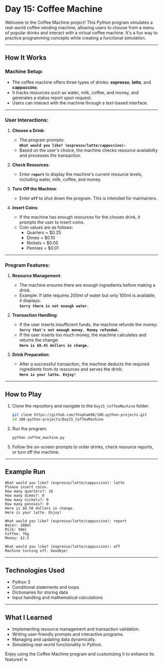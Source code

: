 # Day 15: Coffee Machine  

Welcome to the Coffee Machine project! This Python program simulates a real-world coffee vending machine, allowing users to choose from a menu of popular drinks and interact with a virtual coffee machine. It's a fun way to practice programming concepts while creating a functional simulation.

---

## How It Works  

### Machine Setup:  

- The coffee machine offers three types of drinks: **espresso**, **latte**, and **cappuccino**.  
- It tracks resources such as water, milk, coffee, and money, and generates a status report upon request.  
- Users can interact with the machine through a text-based interface.

---

### User Interactions:  

1. **Choose a Drink**:  
   - The program prompts:  
     **`What would you like? (espresso/latte/cappuccino):`**  
   - Based on the user's choice, the machine checks resource availability and processes the transaction.

2. **Check Resources**:  
   - Enter **`report`** to display the machine's current resource levels, including water, milk, coffee, and money.

3. **Turn Off the Machine**:  
   - Enter **`off`** to shut down the program. This is intended for maintainers.

4. **Insert Coins**:  
   - If the machine has enough resources for the chosen drink, it prompts the user to insert coins.  
   - Coin values are as follows:  
     - Quarters = $0.25  
     - Dimes = $0.10  
     - Nickels = $0.05  
     - Pennies = $0.01  

---

### Program Features:  

1. **Resource Management**:  
   - The machine ensures there are enough ingredients before making a drink.  
   - Example: If latte requires 200ml of water but only 100ml is available, it displays:  
     **`Sorry there is not enough water.`**

2. **Transaction Handling**:  
   - If the user inserts insufficient funds, the machine refunds the money:  
     **`Sorry that's not enough money. Money refunded.`**  
   - If the user inserts too much money, the machine calculates and returns the change:  
     **`Here is $0.45 dollars in change.`**

3. **Drink Preparation**:  
   - After a successful transaction, the machine deducts the required ingredients from its resources and serves the drink:  
     **`Here is your latte. Enjoy!`**

---

## How to Play  

1. Clone the repository and navigate to the `Day15_CoffeeMachine` folder:  
   ```bash
   git clone https://github.com/thupham96/100-python-projects.git
   cd 100-python-projects/Day15_CoffeeMachine
   ```

2. Run the program:  
   ```bash
   python coffee_machine.py
   ```

3. Follow the on-screen prompts to order drinks, check resource reports, or turn off the machine.

---

## Example Run  

```plaintext
What would you like? (espresso/latte/cappuccino): latte
Please insert coins.
How many quarters?: 10
How many dimes?: 0
How many nickels?: 0
How many pennies?: 0
Here is $0.50 dollars in change.
Here is your latte. Enjoy!

What would you like? (espresso/latte/cappuccino): report
Water: 100ml
Milk: 50ml
Coffee: 76g
Money: $2.5

What would you like? (espresso/latte/cappuccino): off
Machine turning off. Goodbye!
```

---

## Technologies Used  

- Python 3  
- Conditional statements and loops  
- Dictionaries for storing data  
- Input handling and mathematical calculations  

---

## What I Learned  

- Implementing resource management and transaction validation.  
- Writing user-friendly prompts and interactive programs.  
- Managing and updating data dynamically.  
- Simulating real-world functionality in Python.  

Enjoy using the Coffee Machine program and customizing it to enhance its features! ☕
